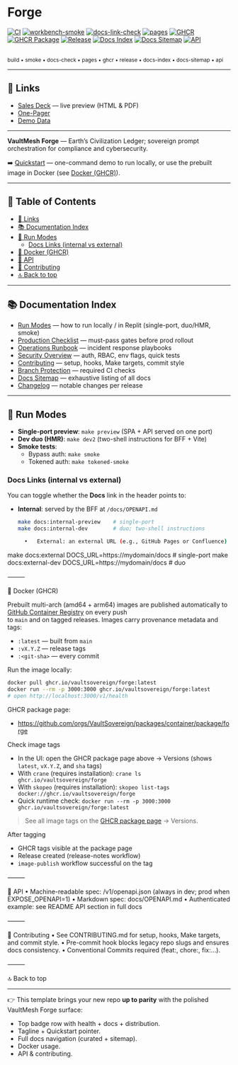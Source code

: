 # Forge

<!-- Badges -->
[![CI](https://github.com/VaultSovereign/forge/actions/workflows/ci.yml/badge.svg)](https://github.com/VaultSovereign/forge/actions/workflows/ci.yml)
[![workbench-smoke](https://github.com/VaultSovereign/forge/actions/workflows/workbench-smoke.yml/badge.svg)](https://github.com/VaultSovereign/forge/actions/workflows/workbench-smoke.yml)
[![docs-link-check](https://github.com/VaultSovereign/forge/actions/workflows/docs-link-check.yml/badge.svg)](https://github.com/VaultSovereign/forge/actions/workflows/docs-link-check.yml)
[![pages](https://img.shields.io/github/deployments/VaultSovereign/forge/github-pages?label=pages)](https://github.com/VaultSovereign/forge/deployments/github-pages)
[![GHCR](https://img.shields.io/badge/ghcr-forge-6f42c1?logo=github&logoColor=white)](https://ghcr.io/vaultsovereign/forge)
[![GHCR Package](https://img.shields.io/badge/ghcr-package-6f42c1?logo=github&logoColor=white)](https://github.com/orgs/VaultSovereign/packages/container/package/forge)
[![Release](https://img.shields.io/github/v/release/VaultSovereign/forge?logo=github)](https://github.com/VaultSovereign/forge/releases)
[![Docs Index](https://img.shields.io/badge/docs-index-blue)](https://VaultSovereign.github.io/forge/INDEX.html)
[![Docs Sitemap](https://img.shields.io/badge/docs-sitemap-blueviolet)](https://VaultSovereign.github.io/forge/SITEMAP.md)
[![API](https://img.shields.io/badge/api-OpenAPI-green)](https://github.com/VaultSovereign/forge/blob/main/docs/OPENAPI.md)

<br><sub>build • smoke • docs-check • pages • ghcr • release • docs-index • docs-sitemap • api</sub>

---

## 🔗 Links

- [Sales Deck](https://VaultSovereign.github.io/forge/) — live preview (HTML & PDF)  
- [One-Pager](https://VaultSovereign.github.io/forge/one-pager.pdf)  
- [Demo Data](https://VaultSovereign.github.io/forge/demo/)  

---

**VaultMesh Forge** — Earth’s Civilization Ledger; sovereign prompt orchestration for compliance and cybersecurity.  

➡️ [Quickstart](docs/QUICKSTART.md) — one-command demo to run locally, or use the prebuilt image in Docker (see [Docker (GHCR)](#-docker-ghcr)).

---

## 📑 Table of Contents

- [🔗 Links](#-links)  
- [📚 Documentation Index](#-documentation-index)  
- [🏃 Run Modes](#-run-modes)  
  - [Docs Links (internal vs external)](#docs-links-internal-vs-external)  
- [🐳 Docker (GHCR)](#-docker-ghcr)  
- [🔌 API](#-api)  
- [🤝 Contributing](#-contributing)  
- [🔝 Back to top](#readme)  

---

## 📚 Documentation Index

- [Run Modes](docs/README_RUN_MODES.md) — how to run locally / in Replit (single-port, duo/HMR, smoke)  
- [Production Checklist](docs/PROD_CHECKLIST.md) — must-pass gates before prod rollout  
- [Operations Runbook](docs/OPERATIONS_RUNBOOK.md) — incident response playbooks  
- [Security Overview](docs/SECURITY.md) — auth, RBAC, env flags, quick tests  
- [Contributing](CONTRIBUTING.md) — setup, hooks, Make targets, commit style  
- [Branch Protection](docs/INDEX.md#branch-protection) — required CI checks  
- [Docs Sitemap](docs/SITEMAP.md) — exhaustive listing of all docs  
 - [Changelog](CHANGELOG.md) — notable changes per release  

---

## 🏃 Run Modes

- **Single-port preview**: `make preview` (SPA + API served on one port)  
- **Dev duo (HMR)**: `make dev2` (two-shell instructions for BFF + Vite)  
- **Smoke tests**:  
  - Bypass auth: `make smoke`  
  - Tokened auth: `make tokened-smoke`  

### Docs Links (internal vs external)

You can toggle whether the **Docs** link in the header points to:

- **Internal**: served by the BFF at `/docs/OPENAPI.md`  
  ```bash
  make docs:internal-preview    # single-port
  make docs:internal-dev        # duo; two-shell instructions

	•	External: an external URL (e.g., GitHub Pages or Confluence)

make docs:external DOCS_URL=https://mydomain/docs    # single-port
make docs:external-dev DOCS_URL=https://mydomain/docs  # duo



⸻

🐳 Docker (GHCR)

Prebuilt multi-arch (amd64 + arm64) images are published automatically to  
[GitHub Container Registry](https://ghcr.io/vaultsovereign/forge) on every push  
to `main` and on tagged releases. Images carry provenance metadata and tags:

- `:latest` — built from `main`  
- `:vX.Y.Z` — release tags  
- `:<git-sha>` — every commit  

Run the image locally:

```bash
docker pull ghcr.io/vaultsovereign/forge:latest
docker run --rm -p 3000:3000 ghcr.io/vaultsovereign/forge:latest
# open http://localhost:3000/v1/health
```

GHCR package page:

- https://github.com/orgs/VaultSovereign/packages/container/package/forge

Check image tags

- In the UI: open the GHCR package page above → Versions (shows `latest`, `vX.Y.Z`, and `sha` tags)
- With `crane` (requires installation): `crane ls ghcr.io/vaultsovereign/forge`
- With `skopeo` (requires installation): `skopeo list-tags docker://ghcr.io/vaultsovereign/forge`
- Quick runtime check: `docker run --rm -p 3000:3000 ghcr.io/vaultsovereign/forge:latest`

> See all image tags on the [GHCR package page](https://github.com/orgs/VaultSovereign/packages/container/package/forge) → Versions.

After tagging

- GHCR tags visible at the package page
- Release created (release-notes workflow)
- `image-publish` workflow successful on the tag

⸻

🔌 API
	•	Machine-readable spec: /v1/openapi.json (always in dev; prod when EXPOSE_OPENAPI=1)
	•	Markdown spec: docs/OPENAPI.md
	•	Authenticated example: see README API section in full docs

⸻

🤝 Contributing
	•	See CONTRIBUTING.md for setup, hooks, Make targets, and commit style.
	•	Pre-commit hook blocks legacy repo slugs and ensures docs consistency.
	•	Conventional Commits required (feat:, chore:, fix:…).

⸻

🔝 Back to top

---

👉 This template brings your new repo **up to parity** with the polished VaultMesh Forge surface:  
- Top badge row with health + docs + distribution.  
- Tagline + Quickstart pointer.  
- Full docs navigation (curated + sitemap).  
- Docker usage.  
- API & contributing.  
